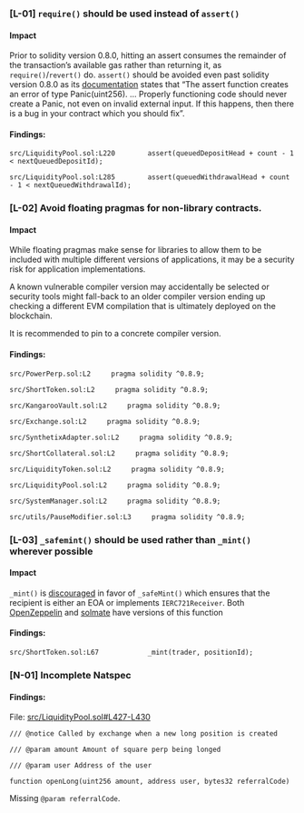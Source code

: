 
### [L-01] ```require()``` should be used instead of ```assert()```


#### Impact
Prior to solidity version 0.8.0, hitting an assert consumes the remainder of the transaction’s available gas rather than returning it, as ```require()```/```revert()``` do. ```assert()``` should be avoided even past solidity version 0.8.0 as its [documentation](https://docs.soliditylang.org/en/v0.8.14/control-structures.html#panic-via-assert-and-error-via-require) states that “The assert function creates an error of type Panic(uint256). … Properly functioning code should never create a Panic, not even on invalid external input. If this happens, then there is a bug in your contract which you should fix”.


#### Findings:
```
src/LiquidityPool.sol:L220        assert(queuedDepositHead + count - 1 < nextQueuedDepositId);

src/LiquidityPool.sol:L285        assert(queuedWithdrawalHead + count - 1 < nextQueuedWithdrawalId);

```


### [L-02] Avoid floating pragmas for non-library contracts.


#### Impact
While floating pragmas make sense for libraries to allow them to be included with multiple different versions of applications, it may be a security risk for application implementations.

A known vulnerable compiler version may accidentally be selected or security tools might fall-back to an older compiler version ending up checking a different EVM compilation that is ultimately deployed on the blockchain.

It is recommended to pin to a concrete compiler version.

#### Findings:
```
src/PowerPerp.sol:L2     pragma solidity ^0.8.9;

src/ShortToken.sol:L2     pragma solidity ^0.8.9;

src/KangarooVault.sol:L2     pragma solidity ^0.8.9;

src/Exchange.sol:L2     pragma solidity ^0.8.9;

src/SynthetixAdapter.sol:L2     pragma solidity ^0.8.9;

src/ShortCollateral.sol:L2     pragma solidity ^0.8.9;

src/LiquidityToken.sol:L2     pragma solidity ^0.8.9;

src/LiquidityPool.sol:L2     pragma solidity ^0.8.9;

src/SystemManager.sol:L2     pragma solidity ^0.8.9;

src/utils/PauseModifier.sol:L3     pragma solidity ^0.8.9;
```



### [L-03] ```_safemint()``` should be used rather than ```_mint()``` wherever possible


#### Impact
```_mint()``` is [discouraged](https://github.com/OpenZeppelin/openzeppelin-contracts/blob/d4d8d2ed9798cc3383912a23b5e8d5cb602f7d4b/contracts/token/ERC721/ERC721.sol#L271) in favor of ```_safeMint()``` which ensures that the recipient is either an EOA or implements ```IERC721Receiver```. Both [OpenZeppelin](https://github.com/OpenZeppelin/openzeppelin-contracts/blob/d4d8d2ed9798cc3383912a23b5e8d5cb602f7d4b/contracts/token/ERC721/ERC721.sol#L238-L250) and [solmate](https://github.com/transmissions11/solmate/blob/4eaf6b68202e36f67cab379768ac6be304c8ebde/src/tokens/ERC721.sol#L180) have versions of this function


#### Findings:
```
src/ShortToken.sol:L67            _mint(trader, positionId);
```


### [N-01] Incomplete Natspec

#### Findings:
File: [src/LiquidityPool.sol#L427-L430](https://github.com/code-423n4/2023-03-polynomial/blob/main/src/LiquidityPool.sol#L427-L430)

```
/// @notice Called by exchange when a new long position is created

/// @param amount Amount of square perp being longed

/// @param user Address of the user

function openLong(uint256 amount, address user, bytes32 referralCode)
```
Missing `@param referralCode`.
